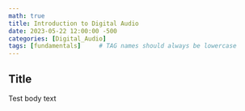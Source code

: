```yaml
---
math: true
title: Introduction to Digital Audio 
date: 2023-05-22 12:00:00 -500
categories: [Digital_Audio]
tags: [fundamentals]     # TAG names should always be lowercase
---
```


## Title

Test body text
